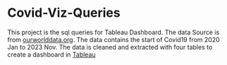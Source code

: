 # Covid-Viz-Queries
This project is the sql queries for Tableau Dashboard. The data Source is from [ourworlddata.org](https://ourworldindata.org/covid-deaths).
The data contains the start of Covid19 from 2020 Jan to 2023 Nov.
The data is cleaned and extracted with four tables to create a dashboard in [Tableau](https://public.tableau.com/app/profile/htet.thu.aung7330/viz/CovidDataAnalysisDashboard_17001244435230/Dashboard1)
